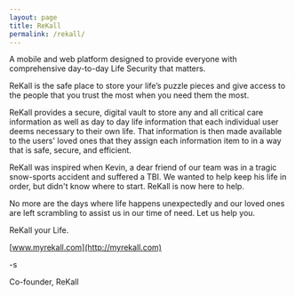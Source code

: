 ```yaml
---
layout: page
title: ReKall
permalink: /rekall/
---
```


A mobile and web platform designed to provide everyone with comprehensive day-to-day Life
Security that matters.

ReKall is the safe place to store your life’s puzzle pieces and give access to
the people that you trust the most when you need them the most.

ReKall provides a secure, digital vault to store any and all critical care
information as well as day to day life information that each individual user deems necessary to
their own life. That information is then made available to the users' loved ones that
they assign each information item to in a way that is safe, secure, and
efficient.

ReKall was inspired when Kevin, a dear friend of our team was in a tragic snow-sports
accident and suffered a TBI. We wanted to help keep his life in order, but
didn't know where to start. ReKall is now here to help.

No more are the days where life happens unexpectedly and our loved ones are
left scrambling to assist us in our time of need. Let us help you.

ReKall your Life.

[www.myrekall.com](http://myrekall.com)

-s

Co-founder, ReKall

